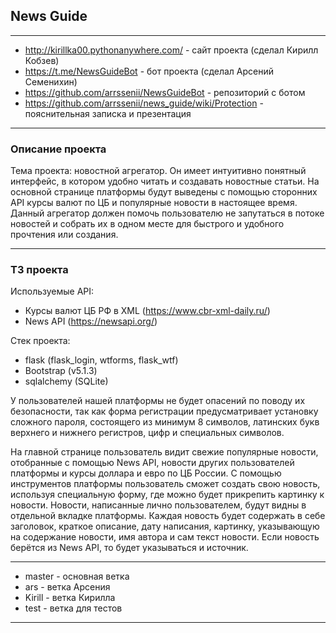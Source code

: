 ## News Guide
____ 
- http://kirillka00.pythonanywhere.com/ - сайт проекта (сделал Кирилл Кобзев)
- https://t.me/NewsGuideBot - бот проекта (сделал Арсений Семенихин)
- https://github.com/arrssenii/NewsGuideBot - репозиторий с ботом
- https://github.com/arrssenii/news_guide/wiki/Protection - пояснительная записка и презентация 
____ 
### Описание проекта
Тема проекта: новостной агрегатор. Он имеет интуитивно понятный интерфейс, в котором удобно читать и создавать новостные статьи. На основной странице платформы будут выведены с помощью сторонних API курсы валют по ЦБ и популярные новости в настоящее время. Данный агрегатор должен помочь пользователю не запутаться в потоке новостей и собрать их в одном месте для быстрого и удобного прочтения или создания. 
____
### ТЗ проекта
Используемые API:
- Курсы валют ЦБ РФ в XML (https://www.cbr-xml-daily.ru/)
- News API (https://newsapi.org/)

Стек проекта:
- flask (flask_login, wtforms, flask_wtf)
- Bootstrap (v5.1.3)
- sqlalchemy (SQLite)

У пользователей нашей платформы не будет опасений по поводу их безопасности, так как форма регистрации предусматривает установку сложного пароля, состоящего из минимум 8 символов, латинских букв верхнего и нижнего регистров, цифр и специальных символов.

На главной странице пользователь видит свежие популярные новости, отобранные с помощью News API, новости других пользователей платформы и курсы доллара и евро по ЦБ России. С помощью инструментов платформы пользователь сможет создать свою новость, используя специальную форму, где можно будет прикрепить картинку к новости. Новости, написанные лично пользователем, будут видны в отдельной вкладке платформы. Каждая новость будет содержать в  себе заголовок, краткое описание, дату написания, картинку, указывающую на содержание новости, имя автора и сам текст новости. Если новость берётся из News API, то будет указываться и источник.
____
- master - основная ветка
- ars - ветка Арсения
- Kirill - ветка Кирилла
- test - ветка для тестов
____
